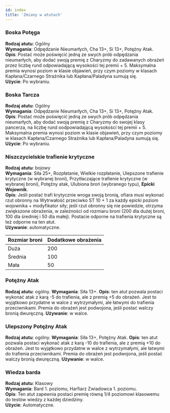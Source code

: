 ```yaml
---
id: index
title: 'Zmiany w atutach'
---
```


### Boska Potęga

**Rodzaj atutu**: Ogólny\
**Wymagania**: Odpędzanie Nieumarłych, Cha 13+, Si 13+, Potężny Atak.\
**Opis**: Postać może poświęcić jedną ze swych prób odpędzania nieumarłych, aby dodać swoją premię z Charyzmy do zadawanych obrażeń przez liczbę rund odpowiadającą wysokości tej premii + 5. Maksymalna premia wynosi poziom w klasie objawień, przy czym poziomy w klasach Kapłana/Czarnego Strażnika lub Kapłana/Paladyna sumują się.\
**Użycie**: Po wybraniu.

### Boska Tarcza

**Rodzaj atutu**: Ogólny\
**Wymagania**: Odpędzanie Nieumarłych, Cha 13+, Si 13+, Potężny Atak.\
**Opis**: Postać może poświęcić jedną ze swych prób odpędzania nieumarłych, aby dodać swoją premię z Charyzmy do swojej klasy pancerza, na liczbę rund oodpowiadającą wysokości tej premii + 5. Maksymalna premia wynosi poziom w klasie objawień, przy czym poziomy w klasach Kapłana/Czarnego Strażnika lub Kapłana/Paladyna sumują się.\
**Użycie**: Po wybraniu.

### Niszczycielskie trafienie krytyczne

**Rodzaj atutu**: bojowy\
**Wymagania**: Siła 25+, Rozpłatanie, Wielkie rozpłatanie, Ulepszone trafienie krytyczne (w wybranej broni), Przytłaczające trafienie krytyczne (w wybranej broni), Potężny atak, Ulubiona broń (wybranego typu), **Epicki Wojownik**.\
**Opis**: Jeśli postać trafi krytycznie wroga swoją bronią, ofiara musi wykonać rzut obronny na Wytrwałość przeciwko ST 10 + 1 za każdy epicki poziom wojownika + modyfikator siły; jeśli rzut obronny się nie powiedzie, otrzyma zwiększone obrażenia, w zależności od rozmiaru broni (200 dla dużej broni, 100 dla średniej i 50 dla małej). Postacie odporne na trafienia krytyczne są też odporne na ten atut.\
**Używanie**: automatyczne.

| Rozmiar broni | Dodatkowe obrażenia |
|---------------|---------------------|
| Duża          | 200                 |
| Średnia       | 100                 |
| Mała          | 50                  |

### Potężny Atak

**Rodzaj atutu**: ogólny.
**Wymagania**: Siła 13+.
**Opis**: ten atut pozwala postaci wykonać atak z karą -5 do trafienia, ale z premią +5 do obrażeń. Jest to wyjątkowo przydatne w walce z wytrzymałymi, ale łatwymi do trafienia przeciwnikami. Premia do obrażeń jest podwojona, jeśli postać walczy bronią dwuręczną. 
**Używanie**: w walce.

### Ulepszony Potężny Atak

**Rodzaj atutu**: ogólny.
**Wymagania**: Siła 13+, Potężny Atak.
**Opis**: ten atut pozwala postaci wykonać atak z karą -10 do trafienia, ale z premią +10 do obrażeń. Jest to wyjątkowo przydatne w walce z wytrzymałymi, ale łatwymi do trafienia przeciwnikami. Premia do obrażeń jest podwojona, jeśli postać walczy bronią dwuręczną. 
**Używanie**: w walce.

### Wiedza barda

**Rodzaj atutu**: Klasowy\
**Wymagania**: Bard 1. poziomu, Harfiarz Zwiadowca 1. poziomu.\
**Opis**: Ten atut zapewnia postaci premię równą 1/4 poziomowi klasowemu do testów wiedzy z każdej dziedziny.\
**Użycie**: Automatyczne.

